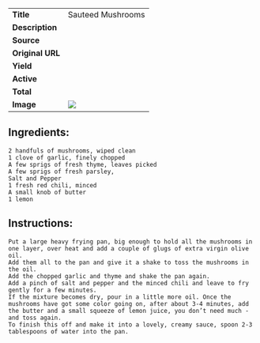| | |
| ----------- | ----------- |
| **Title** | Sauteed Mushrooms |
| **Description** |  |
| **Source** |  |
| **Original URL** |  |
| **Yield** |  |
| **Active** |  |
| **Total** |  |
| **Image** | ![](https://cdn2.pepperplate.com/recipes/00e11e94664345759e69ea3d794c6cff.jpg) |

## Ingredients:
	2 handfuls of mushrooms, wiped clean
	1 clove of garlic, finely chopped
	A few sprigs of fresh thyme, leaves picked
	A few sprigs of fresh parsley,
	Salt and Pepper
	1 fresh red chili, minced
	A small knob of butter
	1 lemon

## Instructions:
	Put a large heavy frying pan, big enough to hold all the mushrooms in one layer, over heat and add a couple of glugs of extra virgin olive oil.
	Add them all to the pan and give it a shake to toss the mushrooms in the oil.
	Add the chopped garlic and thyme and shake the pan again.
	Add a pinch of salt and pepper and the minced chili and leave to fry gently for a few minutes.
	If the mixture becomes dry, pour in a little more oil. Once the mushrooms have got some color going on, after about 3-4 minutes, add the butter and a small squeeze of lemon juice, you don’t need much - and toss again.
	To finish this off and make it into a lovely, creamy sauce, spoon 2-3 tablespoons of water into the pan.

